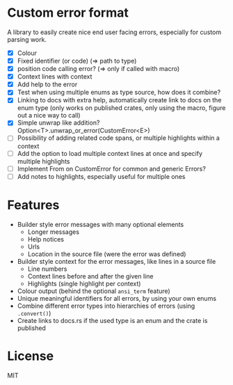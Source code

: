 # Custom error format

A library to easily create nice end user facing errors, especially for custom parsing work.

- [x] Colour
- [x] Fixed identifier (or code) (=> path to type)
- [x] position code calling error? (=> only if called with macro)
- [x] Context lines with context
- [x] Add help to the error
- [x] Test when using multiple enums as type source, how does it combine?
- [x] Linking to docs with extra help, automatically create link to docs on the enum type (only works on published crates, only using the macro, figure out a nice way to call)
- [x] Simple unwrap like addition? Option&lt;T&gt;.unwrap_or_error(CustomError&lt;E&gt;)
- [ ] Possibility of adding related code spans, or multiple highlights within a context
- [ ] Add the option to load multiple context lines at once and specify multiple highlights
- [ ] Implement From on CustomError for common and generic Errors?
- [ ] Add notes to highlights, especially useful for multiple ones

# Features
* Builder style error messages with many optional elements
    * Longer messages
    * Help notices
    * Urls
    * Location in the source file (were the error was defined)
* Builder style context for the error messages, like lines in a source file
    * Line numbers
    * Context lines before and after the given line
    * Highlights (single highlight per context)
* Colour output (behind the optional `ansi_term` feature)
* Unique meaningful identifiers for all errors, by using your own enums
* Combine different error types into hierarchies of errors (using `.convert()`)
* Create links to docs.rs if the used type is an enum and the crate is published

# License
MIT